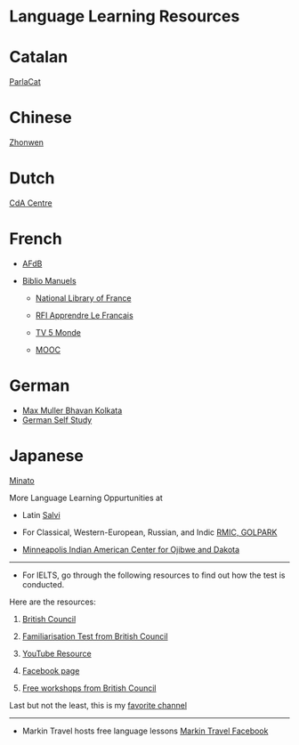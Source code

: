 # Language Learning Resources



# Catalan

[ParlaCat](https://www.parla.cat/pres_catalaenlinia/AppPHP/login/index.php)

# Chinese
[Zhonwen](https://www.zhongwen.in/)

# Dutch

[CdA Centre](http://www.cdacentre.com/)


# French
* [AFdB](https://bengale.afindia.org/)
* [Biblio Manuels](https://adistance.manuelnumerique.com/recherche/?niveau=FLE+-+Adultes&classe=&matiere=&marque=&type=Manuel+num%C3%A9rique)

  * [National Library of France](https://www.affluences.com/bnf-bibliotheque-tous-publics/reservation?type=6)
  
  * [RFI Apprendre Le Francais](https://savoirs.rfi.fr/fr/apprendre-enseigner)

  * [TV 5 Monde](https://apprendre.tv5monde.com/fr)

  * [MOOC](https://www.fun-mooc.fr/cours/#search?query=FLE%2BA1&page=1&rpp=50)

# German
*  [Max Muller Bhavan Kolkata](https://www.goethe.de/ins/in/en/sta/kol.html)
* [German Self Study](https://www.deutsch-lernen.com/)


# Japanese

[Minato](https://minato-jf.jp/)


More Language Learning Oppurtunities at

* Latin [Salvi](https://latin.org/wordpress/)
* For Classical, Western-European, Russian, and Indic [RMIC, GOLPARK](http://sriramakrishna.org/school-of-languages)

* [Minneapolis Indian American Center for Ojibwe and Dakota](https://www.maicnet.org/)



___________________________________________________
* For IELTS, go through the following resources to find out how the test is conducted.


Here are the resources: 

1) [British Council](https://play.google.com/store/apps/details?id=com.britishcouncil.ieltsprep)

2) [Familiarisation Test from British Council](https://takeielts.britishcouncil.org/take-ielts/prepare/ielts-on-computer/familiarisation-test)

3) [YouTube Resource](https://www.youtube.com/channel/UCiooIcx7Slmuczo6HkaE41g)

4) [Facebook page](https://www.facebook.com/TakeIELTSOfficial)

5) [Free workshops from British Council](https://registration.britishcouncil.org/l/734493/2020-06-09/28xn1?utm_source=Social_Media&utm_medium=BCIELTS_Facebook&utm_campaign=Webinars_2022&fbclid=IwAR1LEMElMXrJDCO8IXi3V34bzHBPiPhXTv7yraahX5QLeb7VM1rSFB2SVkc)


Last but not the least, this is my [favorite channel](https://youtu.be/eay1wXKPtws)

________________________________________
* Markin Travel hosts free language lessons [Markin Travel Facebook](https://www.facebook.com/Markintravel-1282958235180408/)

